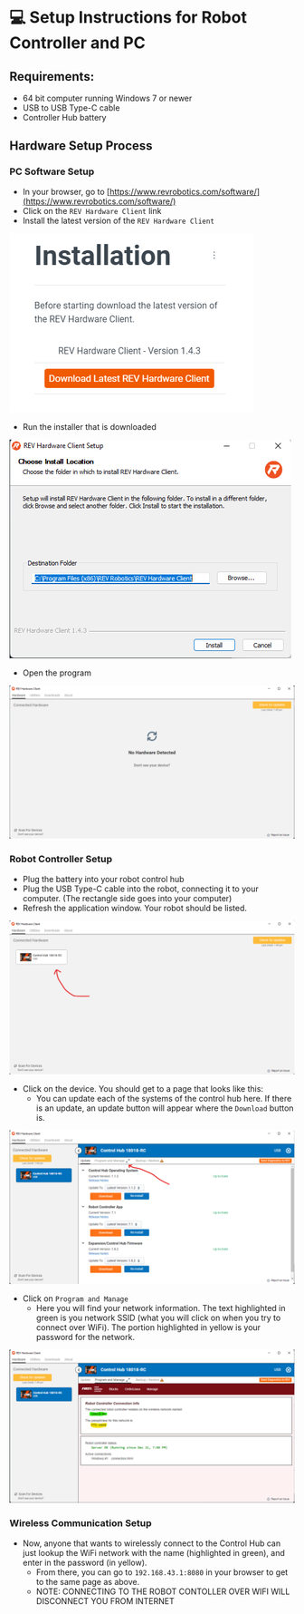 # 💻 Setup Instructions for Robot Controller and PC

## Requirements:

* 64 bit computer running Windows 7 or newer
* USB to USB Type-C cable
* Controller Hub battery

## Hardware Setup Process

### PC Software Setup

* In your browser, go to [https://www.revrobotics.com/software/](https://www.revrobotics.com/software/)
* Click on the `REV Hardware Client` link
* Install the latest version of the `REV Hardware Client`

![](<.gitbook/assets/Screenshot 2022-07-15 134143.png>)

* Run the installer that is downloaded

![](<.gitbook/assets/Screenshot 2022-07-15 135021.png>)

* Open the program

![](<.gitbook/assets/Screenshot 2022-07-15 151104.png>)

### Robot Controller Setup

* Plug the battery into your robot control hub
* Plug the USB Type-C cable into the robot, connecting it to your computer. (The rectangle side goes into your computer)
* Refresh the application window. Your robot should be listed.

![Each device that is connected will be listed.](<.gitbook/assets/Screenshot 2022-07-15 153221.png>)

* Click on the device. You should get to a page that looks like this:
  * You can update each of the systems of the control hub here. If there is an update, an update button will appear where the `Download` button is.

![The 'Update' page.](<.gitbook/assets/Screenshot 2022-07-15 153554.png>)

* Click on `Program and Manage`
  * Here you will find your network information. The text highlighted in green is you network SSID (what you will click on when you try to connect over WiFi). The portion highlighted in yellow is your password for the network.&#x20;

![The 'Program and Manage' page.](<.gitbook/assets/Screenshot 2022-07-15 160944.png>)

### Wireless Communication Setup

* Now, anyone that wants to wirelessly connect to the Control Hub can just lookup the WiFi network with the name (highlighted in green), and enter in the password (in yellow).
  * From there, you can go to `192.168.43.1:8080` in your browser to get to the same page as above.
  * NOTE: CONNECTING TO THE ROBOT CONTOLLER OVER WIFI WILL DISCONNECT YOU FROM INTERNET
